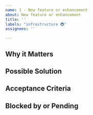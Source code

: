 ```yaml
---
name: 1 - New feature or enhancement
about: New feature or enhancement
title: ''
labels: "infrastructure 🚇"
assignees: ''

---
```


<!--- Provide a general summary of the issue in the Title above -->

## Why it Matters
<!--- Describe why this new feature or enhancement should be implemented, etc -->

## Possible Solution
<!-- High-level overview of how you propose to address -->

## Acceptance Criteria
<!--- Unambiguous milestones; if any are incomplete, the PR cannot be merged -->

## Blocked by or Pending
<!--- Links to other issues or PRs that block this issue and should be addressed or merged first. Also, label this issue with "`blocked 🚫`" -->
